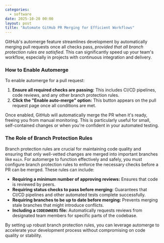```yaml
---
categories:
  - software
date: 2025-10-20 00:00
layout: post
title: "Automate GitHub PR Merging for Efficient Workflows"
---
```


GitHub's automerge feature streamlines development by automatically merging pull requests once all checks pass, *provided that all branch protection rules are satisfied*. This can significantly speed up your team's workflow, especially in projects with continuous integration and delivery.

### How to Enable Automerge

To enable automerge for a pull request:

1.  **Ensure all required checks are passing:** This includes CI/CD pipelines, code reviews, and any other branch protection rules.
2.  **Click the "Enable auto-merge" option:** This button appears on the pull request page once all conditions are met.

Once enabled, GitHub will automatically merge the PR when it's ready, freeing you from manual monitoring. This is particularly useful for small, self-contained changes or when you're confident in your automated testing.

### The Role of Branch Protection Rules

Branch protection rules are crucial for maintaining code quality and ensuring that only well-vetted changes are merged into important branches like `main`. For automerge to function effectively and safely, you must configure branch protection rules to enforce the necessary checks before a PR can be merged. These rules can include:

*   **Requiring a minimum number of approving reviews:** Ensures that code is reviewed by peers.
*   **Requiring status checks to pass before merging:** Guarantees that CI/CD pipelines and other automated tests complete successfully.
*   **Requiring branches to be up to date before merging:** Prevents merging stale branches that might introduce conflicts.
*   **Including a `CODEOWNERS` file:** Automatically requests reviews from designated team members for specific parts of the codebase.

By setting up robust branch protection rules, you can leverage automerge to accelerate your development process without compromising on code quality or stability.
